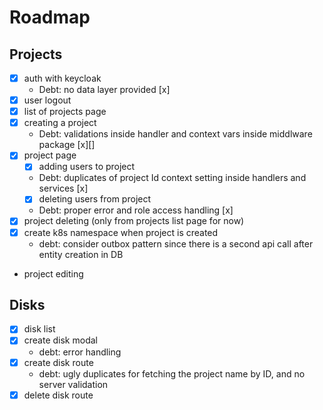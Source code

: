 # Roadmap

## Projects
- [x] auth with keycloak
    - Debt: no data layer provided [x]
- [x] user logout
- [x] list of projects page
- [x] creating a project
    - Debt: validations inside handler and context vars inside middlware package [x][]
- [x] project page
    - [x] adding users to project
    - Debt: duplicates of project Id context setting inside handlers and services [x]
    - [x] deleting users from project
    - Debt: proper error and role access handling [x]
- [x] project deleting (only from projects list page for now)
- [x] create k8s namespace when project is created
  - debt: consider outbox pattern since there is a second api call after entity creation in DB
- project editing


## Disks
- [x] disk list
- [x] create disk modal
  - debt: error handling
- [x] create disk route
  - debt: ugly duplicates for fetching the project name by ID, and no server validation
- [x] delete disk route
